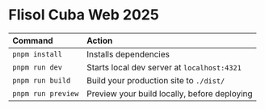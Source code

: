 # Flisol Cuba Web 2025


| Command                | Action                                             |
| :--------------------- | :------------------------------------------------- |
| `pnpm install`          | Installs dependencies                              |
| `pnpm run dev`          | Starts local dev server at `localhost:4321`        |
| `pnpm run build`        | Build your production site to `./dist/`            |
| `pnpm run preview`      | Preview your build locally, before deploying       |

